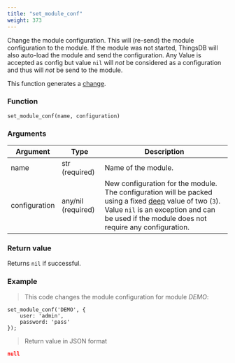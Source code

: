 ```yaml
---
title: "set_module_conf"
weight: 373
---
```


Change the module configuration. This will (re-send) the module configuration to the module. If the module was not started, ThingsDB will also auto-load the module and send the configuration.
Any Value is accepted as config but value `nil` will *not* be considered as a configuration and thus will *not* be send to the module.

This function generates a [change](../../overview/changes).

### Function

`set_module_conf(name, configuration)`

### Arguments

Argument | Type | Description
--------- | ----------- | -----------
name | str (required) | Name of the module.
configuration | any/nil (required) | New configuration for the module. The configuration will be packed using a fixed [deep](../../collection-api/deep) value of two (`3`). Value `nil` is an exception and can be used if the module does not require any configuration.

### Return value

Returns `nil` if successful.

### Example

> This code changes the module configuration for module *DEMO*:

```thingsdb,syntax_only,@t
set_module_conf('DEMO', {
    user: 'admin',
    password: 'pass'
});
```

> Return value in JSON format

```json
null
```
